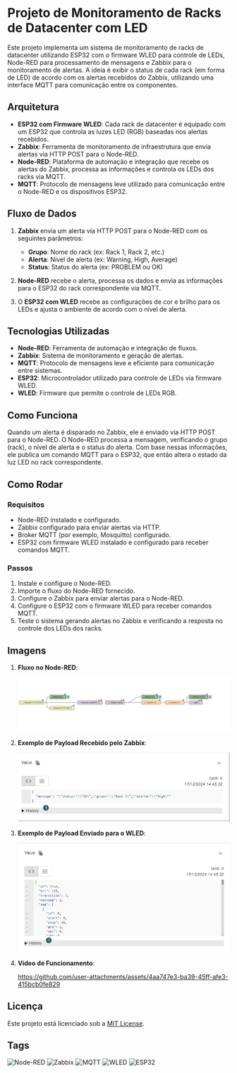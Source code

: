 # Projeto de Monitoramento de Racks de Datacenter com LED

Este projeto implementa um sistema de monitoramento de racks de datacenter utilizando ESP32 com o firmware WLED para controle de LEDs, Node-RED para processamento de mensagens e Zabbix para o monitoramento de alertas. A ideia é exibir o status de cada rack (em forma de LED) de acordo com os alertas recebidos do Zabbix, utilizando uma interface MQTT para comunicação entre os componentes.

## Arquitetura

- **ESP32 com Firmware WLED**: Cada rack de datacenter é equipado com um ESP32 que controla as luzes LED (RGB) baseadas nos alertas recebidos.
- **Zabbix**: Ferramenta de monitoramento de infraestrutura que envia alertas via HTTP POST para o Node-RED.
- **Node-RED**: Plataforma de automação e integração que recebe os alertas do Zabbix, processa as informações e controla os LEDs dos racks via MQTT.
- **MQTT**: Protocolo de mensagens leve utilizado para comunicação entre o Node-RED e os dispositivos ESP32.

## Fluxo de Dados

1. **Zabbix** envia um alerta via HTTP POST para o Node-RED com os seguintes parâmetros:
    - **Grupo**: Nome do rack (ex: Rack 1, Rack 2, etc.)
    - **Alerta**: Nível de alerta (ex: Warning, High, Average)
    - **Status**: Status do alerta (ex: PROBLEM ou OK)

2. **Node-RED** recebe o alerta, processa os dados e envia as informações para o ESP32 do rack correspondente via MQTT.
3. O **ESP32 com WLED** recebe as configurações de cor e brilho para os LEDs e ajusta o ambiente de acordo com o nível de alerta.

## Tecnologias Utilizadas

- **Node-RED**: Ferramenta de automação e integração de fluxos.
- **Zabbix**: Sistema de monitoramento e geração de alertas.
- **MQTT**: Protocolo de mensagens leve e eficiente para comunicação entre sistemas.
- **ESP32**: Microcontrolador utilizado para controle de LEDs via firmware WLED.
- **WLED**: Firmware que permite o controle de LEDs RGB.

## Como Funciona

Quando um alerta é disparado no Zabbix, ele é enviado via HTTP POST para o Node-RED. O Node-RED processa a mensagem, verificando o grupo (rack), o nível de alerta e o status do alerta. Com base nessas informações, ele publica um comando MQTT para o ESP32, que então altera o estado da luz LED no rack correspondente.

## Como Rodar

### Requisitos

- Node-RED instalado e configurado.
- Zabbix configurado para enviar alertas via HTTP.
- Broker MQTT (por exemplo, Mosquitto) configurado.
- ESP32 com firmware WLED instalado e configurado para receber comandos MQTT.

### Passos

1. Instale e configure o Node-RED.
2. Importe o fluxo do Node-RED fornecido.
3. Configure o Zabbix para enviar alertas para o Node-RED.
4. Configure o ESP32 com o firmware WLED para receber comandos MQTT.
5. Teste o sistema gerando alertas no Zabbix e verificando a resposta no controle dos LEDs dos racks.

## Imagens

1. **Fluxo no Node-RED**: 

   ![Tela do Node-RED com os fluxos](Assets/Node-red.png)

2. **Exemplo de Payload Recebido pelo Zabbix**:

   ![Exemplo de payload recebida pelo Zabbix](Assets/Payload%20Recebida.png)

3. **Exemplo de Payload Enviado para o WLED**:

   ![Exemplo de payload enviado para o WLED](Assets/payload-enviada.png)

4. **Vídeo de Funcionamento**:

   https://github.com/user-attachments/assets/4aa747e3-ba39-45ff-afe3-415bcb0fe829


## Licença

Este projeto está licenciado sob a [MIT License](LICENSE).

## Tags

![Node-RED](https://img.shields.io/badge/Node--RED-8F5C5C?logo=node-red&logoColor=white&style=flat-square) 
![Zabbix](https://img.shields.io/badge/Zabbix-DC143C?logo=zabbix&logoColor=white&style=flat-square) 
![MQTT](https://img.shields.io/badge/MQTT-FFB6C1?logo=MQTT&logoColor=white&style=flat-square)
![WLED](https://img.shields.io/badge/WLED-4B8B9B?logo=wled&logoColor=white&style=flat-square)
![ESP32](https://img.shields.io/badge/ESP32-FF6F61?logo=esp32&logoColor=white&style=flat-square)
